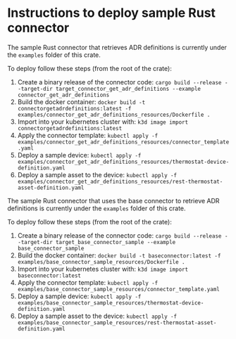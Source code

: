 # Instructions to deploy sample Rust connector

The sample Rust connector that retrieves ADR definitions is currently under the `examples` folder of this crate.

To deploy follow these steps (from the root of the crate):

1. Create a binary release of the connector code: `cargo build --release --target-dir target_connector_get_adr_definitions --example connector_get_adr_definitions`
2. Build the docker container: `docker build -t connectorgetadrdefinitions:latest -f examples/connector_get_adr_definitions_resources/Dockerfile .`
3. Import into your kubernetes cluster with: `k3d image import connectorgetadrdefinitions:latest`
4. Apply the connector template: `kubectl apply -f examples/connector_get_adr_definitions_resources/connector_template.yaml`
5. Deploy a sample device: `kubectl apply -f examples/connector_get_adr_definitions_resources/thermostat-device-definition.yaml`
6. Deploy a sample asset to the device: `kubectl apply -f examples/connector_get_adr_definitions_resources/rest-thermostat-asset-definition.yaml` 

The sample Rust connector that uses the base connector to retrieve ADR definitions is currently under the `examples` folder of this crate.

To deploy follow these steps (from the root of the crate):

1. Create a binary release of the connector code: `cargo build --release --target-dir target_base_connector_sample --example base_connector_sample`
2. Build the docker container: `docker build -t baseconnector:latest -f examples/base_connector_sample_resources/Dockerfile .`
3. Import into your kubernetes cluster with: `k3d image import baseconnector:latest`
4. Apply the connector template: `kubectl apply -f examples/base_connector_sample_resources/connector_template.yaml`
5. Deploy a sample device: `kubectl apply -f examples/base_connector_sample_resources/thermostat-device-definition.yaml`
6. Deploy a sample asset to the device: `kubectl apply -f examples/base_connector_sample_resources/rest-thermostat-asset-definition.yaml` 
